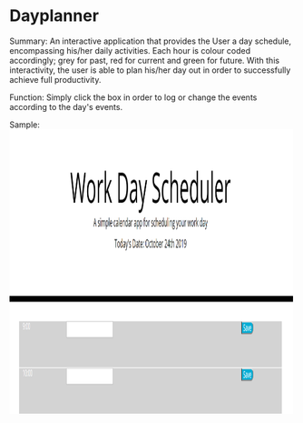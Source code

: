 # Dayplanner

Summary:
An interactive application that provides the User a day schedule, encompassing his/her daily activities. Each hour is colour coded accordingly; grey for past, red for current and green for future. With this interactivity, the user is able to plan his/her day out in order to successfully achieve full productivity.


Function: 
Simply click the box in order to log or change the events according to the day's events.


Sample:
<img src = "Capture.PNG" width = "500px" height = "500px">




